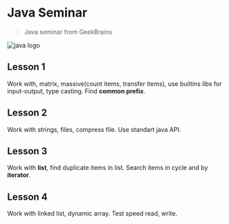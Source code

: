 # Java Seminar
>Java seminar from GeekBrains

![java logo](https://www.logo.wine/a/logo/Java_(programming_language)/Java_(programming_language)-Logo.wine.svg)

## Lesson 1
Work with, matrix, massive(count items, transfer items), use builtins libs for input-output, type casting. Find __common prefix__.

## Lesson 2
Work with strings, files, compress file. Use standart java API.

## Lesson 3
Work with __list__, find duplicate items in list. Search items in cycle and by
__iterator__.

## Lesson 4
Work with linked list, dynamic array. Test speed read, write.